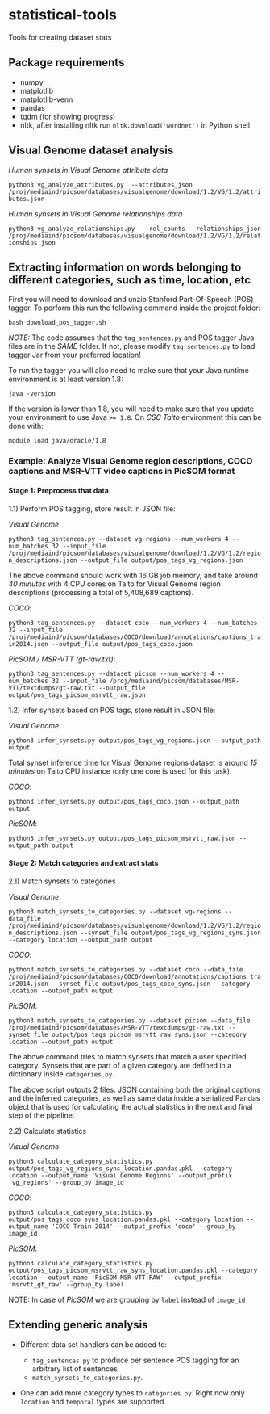 # statistical-tools
Tools for creating dataset stats

## Package requirements

* numpy
* matplotlib
* matplotlib-venn
* pandas
* tqdm (for showing progress)
* nltk, after installing nltk run `nltk.download('wordnet')` in Python shell

## Visual Genome dataset analysis

*Human synsets in Visual Genome attribute data*

`python3 vg_analyze_attributes.py 
    --attributes_json /proj/mediaind/picsom/databases/visualgenome/download/1.2/VG/1.2/attributes.json`

*Human synsets in Visual Genome relationships data*

`python3 vg_analyze_relationships.py  --rel_counts
    --relationships_json /proj/mediaind/picsom/databases/visualgenome/download/1.2/VG/1.2/relationships.json`

## Extracting information on words belonging to different categories, such as time, location, etc

First you will need to download and unzip Stanford Part-Of-Speech (POS) tagger. To perform this run the following command inside the project folder:

`bash download_pos_tagger.sh`

*NOTE:* The code assumes that the `tag_sentences.py` and POS tagger Java files are in the _SAME_ folder. If not, please modify `tag_sentences.py` to load tagger Jar from your preferred location!

To run the tagger you will also need to make sure that your Java runtime environment is at least version 1.8:

`java -version`

If the version is lower than 1.8, you will need to make sure that you update your environment to use Java `>= 1.8`. On _CSC Taito_ environment this can be done with:

`module load java/oracle/1.8`

### Example: Analyze Visual Genome region descriptions, COCO captions and MSR-VTT video captions in PicSOM format

#### Stage 1: Preprocess that data

1.1) Perform POS tagging, store result in JSON file:

_Visual Genome_:

`python3 tag_sentences.py --dataset vg-regions --num_workers 4 --num_batches 32 --input_file /proj/mediaind/picsom/databases/visualgenome/download/1.2/VG/1.2/region_descriptions.json --output_file output/pos_tags_vg_regions.json`

The above command should work with 16 GB job memory, and take around *40 minutes* with 4 CPU cores on Taito for Visual Genome region descriptions (processing a total of 5,408,689 captions).

_COCO_:

`python3 tag_sentences.py --dataset coco --num_workers 4 --num_batches 32 --input_file  /proj/mediaind/picsom/databases/COCO/download/annotations/captions_train2014.json --output_file output/pos_tags_coco.json`

_PicSOM / MSR-VTT (gt-raw.txt)_:

`python3 tag_sentences.py --dataset picsom --num_workers 4 --num_batches 32 --input_file /proj/mediaind/picsom/databases/MSR-VTT/textdumps/gt-raw.txt --output_file output/pos_tags_picsom_msrvtt_raw.json`


1.2) Infer synsets based on POS tags, store result in JSON file:

_Visual Genome_:

`python3 infer_synsets.py output/pos_tags_vg_regions.json --output_path output`

Total synset inference time for Visual Genome regions dataset is around *15 minutes* on Taito CPU instance (only one core is used for this task).

_COCO_:

`python3 infer_synsets.py output/pos_tags_coco.json --output_path output`

_PicSOM_:

`python3 infer_synsets.py output/pos_tags_picsom_msrvtt_raw.json --output_path output`

#### Stage 2: Match categories and extract stats

2.1) Match synsets to categories

_Visual Genome_:

`python3 match_synsets_to_categories.py --dataset vg-regions --data_file /proj/mediaind/picsom/databases/visualgenome/download/1.2/VG/1.2/region_descriptions.json --synset_file output/pos_tags_vg_regions_syns.json --category location --output_path output`

_COCO_:

`python3 match_synsets_to_categories.py --dataset coco --data_file /proj/mediaind/picsom/databases/COCO/download/annotations/captions_train2014.json --synset_file output/pos_tags_coco_syns.json --category location --output_path output`

_PicSOM_:

`python3 match_synsets_to_categories.py --dataset picsom --data_file /proj/mediaind/picsom/databases/MSR-VTT/textdumps/gt-raw.txt --synset_file output/pos_tags_picsom_msrvtt_raw_syns.json --category location --output_path output`

The above command tries to match synsets that match a user specified category. Synsets that are part of a given category are defined in a dictionary inside `categories.py`. 

The above script outputs 2 files: JSON containing both the original captions and the inferred categories, as well as same data inside a serialized Pandas object that is used for calculating the actual statistics in the next and final step of the pipeline.

2.2) Calculate statistics

_Visual Genome_:

`python3 calculate_category_statistics.py output/pos_tags_vg_regions_syns_location.pandas.pkl --category location --output_name 'Visual Genome Regions' --output_prefix 'vg_regions' --group_by image_id`

_COCO_:

`python3 calculate_category_statistics.py output/pos_tags_coco_syns_location.pandas.pkl --category location --output_name 'COCO Train 2014' --output_prefix 'coco' --group_by image_id`

_PicSOM_:

`python3 calculate_category_statistics.py output/pos_tags_picsom_msrvtt_raw_syns_location.pandas.pkl --category location --output_name 'PicSOM MSR-VTT RAW' --output_prefix 'msrvtt_gt_raw' --group_by label`

NOTE: In case of _PicSOM_ we are grouping by `label` instead of `image_id`


## Extending generic analysis

* Different data set handlers can be added to:
    *  `tag_sentences.py` to produce per sentence POS tagging for an arbitrary list of sentences
    * `match_synsets_to_categories.py`.

* One can add more category types to `categories.py`. Right now only `location` and `temporal` types are supported.
